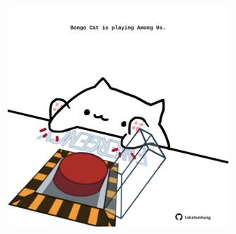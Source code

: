 <!-- built at 20/06/2025, 22:00:29 UTC -->
<p align="center">
  <img width="500" height="500" src="./ReadmeImage.svg">
</p>
